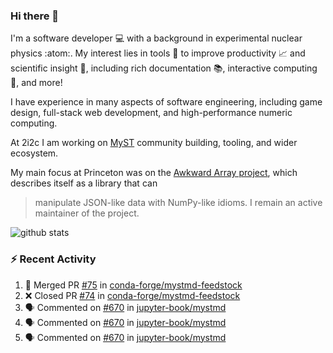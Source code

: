 ### Hi there 👋 

I'm a software developer 💻 with a background in experimental nuclear physics :atom:. My interest lies in tools :wrench: to improve productivity :chart_with_upwards_trend: and scientific insight :telescope:, including rich documentation 📚, interactive computing 🧮, and more! 

I have experience in many aspects of software engineering, including game design, full-stack web development, and high-performance numeric computing. 

At 2i2c I am working on [MyST](https://github.com/jupyter-book/mystmd) community building, tooling, and wider ecosystem. 

My main focus at Princeton was on the [Awkward Array project](awkward-array.org/), which describes itself as a library that can 
> manipulate JSON-like data with NumPy-like idioms. I remain an active maintainer of the project. 

![github stats](https://github-readme-stats.vercel.app/api?username=agoose77&show_icons=true&hide_rank=true&hide_title=true&bg_color=30,e76445,904e95&text_color=efe3ec&icon_color=efe3ec)
<!--
**agoose77/agoose77** is a ✨ _special_ ✨ repository because its `README.md` (this file) appears on your GitHub profile.

Here are some ideas to get you started:

- 🔭 I’m currently working on ...
- 🌱 I’m currently learning ...
- 👯 I’m looking to collaborate on ...
- 🤔 I’m looking for help with ...
- 💬 Ask me about ...
- 📫 How to reach me: ...
- 😄 Pronouns: ...
- ⚡ Fun fact: ...
-->

### :zap: Recent Activity

<!--START_SECTION:activity-->
1. 🎉 Merged PR [#75](https://github.com/conda-forge/mystmd-feedstock/pull/75) in [conda-forge/mystmd-feedstock](https://github.com/conda-forge/mystmd-feedstock)
2. ❌ Closed PR [#74](https://github.com/conda-forge/mystmd-feedstock/pull/74) in [conda-forge/mystmd-feedstock](https://github.com/conda-forge/mystmd-feedstock)
3. 🗣 Commented on [#670](https://github.com/jupyter-book/mystmd/issues/670#issuecomment-2372345905) in [jupyter-book/mystmd](https://github.com/jupyter-book/mystmd)
4. 🗣 Commented on [#670](https://github.com/jupyter-book/mystmd/issues/670#issuecomment-2372261888) in [jupyter-book/mystmd](https://github.com/jupyter-book/mystmd)
5. 🗣 Commented on [#670](https://github.com/jupyter-book/mystmd/issues/670#issuecomment-2372239524) in [jupyter-book/mystmd](https://github.com/jupyter-book/mystmd)
<!--END_SECTION:activity-->
